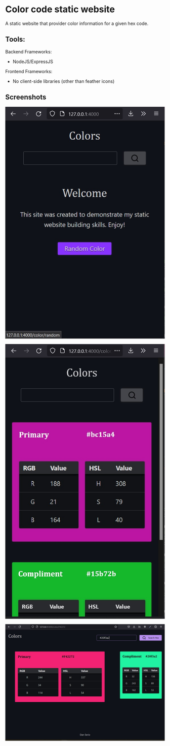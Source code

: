 # Color code static website

A static website that provider color information for a given hex code.

## Tools:

Backend Frameworks: 
  
  - NodeJS/ExpressJS

Frontend Frameworks: 
  
  - No client-side libraries (other than feather icons)


## Screenshots

![landing](./public/img/landing.jpg)

![main mobile](./public/img/main-mobile.jpg)

![main](./public/img/main.jpg)